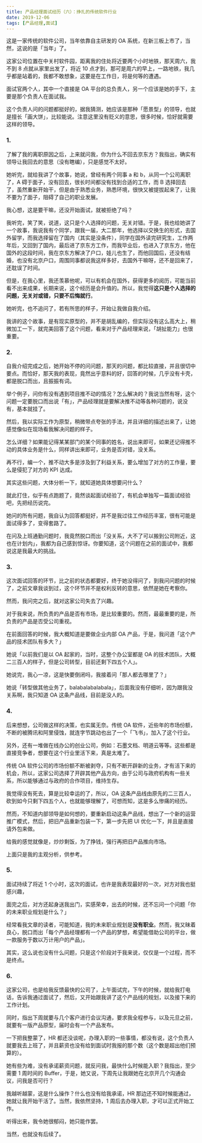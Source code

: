 ```yaml
---
title: 产品经理面试经历（六）：挣扎的传统软件行业
date: 2019-12-06
tags: [产品经理,面试]
---
```


这是一家传统的软件公司，当年依靠自主研发的 OA 系统，在新三板上市了，当然，这说的是「当年」了。

这家公司位置在中关村软件园，距离我的住处将近要两个小时地铁，那天周六，我不到 8 点就从家里出发了，将近 10 点才到，那可是周六的早上，一路地铁，我几乎都是站着的，我都不敢想象，这要是在工作日，将是何等的遭遇。

面试官两个人，其中一个直接是 OA 平台的总负责人，另一个应该是她的手下，主要是那个负责人在面试我。

这个负责人问的问题都挺好的，据我猜测，她应该是那种「愿景型」的领导，也就是擅长「画大饼」，比较能说。注意这里没有贬义的意思，很多时候，恰好就需要这样的领导。

### 1.

了解了我的离职原因之后，上来就问我，你为什么不回去京东方？我指出，确实有领导让我回去的意思（没有瞎编），只是感觉不太好。

她听完，就给我讲了个故事，她说，曾经有两个同事 a 和 b，从同一个公司离职了，A 碍于面子，没有回去，很长时间都没有找到合适的工作，而 B 选择回去了，虽然重新开始干，但是由于熟悉业务，熟悉环境，很快又被提拔起来了，让我不要为了面子，阻碍了自己的职业发展。

我心想，这是要干嘛，还没开始面试，就被拒绝了吗？

我听完，笑了笑，说道，这只是个人选择的问题，无关对错。于是，我也给她讲了一个故事，我说我有个同学，跟我一届，大二那年，他选择以交换生的形式，去国外留学，而我选择留在了国内（其实是没条件），同学在国外读完研究生，工作两年后，又回到了国内，最后进了京东方工作，而我毕业后，也进入了京东方，他在国外的这段时间，我在京东方解决了户口，娃儿也生了，而他回国后，还没有结婚，也没有北京户口，周围同事都说我这样多好，去国外干嘛呀，还不是回来了，还耽误了时间。

但是，在我心里，我还羡慕他呢，可以有机会在国外，获得更多的阅历，可能当前看不出来成果，长期来说，这个经历是会升值的。所以，我觉得**这只是个人选择的问题，无关对或错，只要不后悔就行**。

她听完，也不追问了，若有所思的样子，开始让我做自我介绍。

我讲的这个故事，是有现实原型的，并不是胡乱编的，但实际没有这么高大上，稍微加工一下，就完美回答了这个问题，看来对于产品经理来说，「胡扯能力」也很重要。

### 2. 

自我介绍完成之后，她开始不停的问问题，那天的问题，都比较直接，并且很切中要点。而恰好，那天我的表现，竟然出乎意料的好，回答的时候，几乎没有卡壳，都是脱口而出，且振振有词。

举个例子，问你有没有遇到项目推不动的情况？怎么解决的？我说当然有呀，这个问题一定要脱口而出说「有」，产品经理就是要解决推不动等各种问题的，说没有，基本就挂了。

然后，我以实际工作为原型，稍微带点夸张的手法，并且详细的描述出来了，让她感觉像似在现场看我解决问题的样子。

怎么详细？如果能记得某某部门的某个同事的姓名，说出来即可，如果还记得推不动的具体业务是什么，同样讲出来即可，业务是否对错，没关系。

再不行，编一个，推不动大多是涉及到了利益关系，要么增加了对方的工作量，要么是侵犯了对方的 KPI 达成。

其实这些问题，大体分析一下，就知道她具体想要问什么？

就此打住，似乎有点跑题了，竟然谈起面试经验了，有机会单独写一篇面试经验吧，先把经历说完。

她问的所有问题，我自认为回答都挺好，并不是我过往工作经历丰富，很有可能是面试得多了，变得套路了。

在问及上班通勤问题时，我竟然脱口而出「没关系，大不了可以搬到公司附近，这也在计划内」，我都为自己感到惊讶。你要知道，这个问题在之前的面试中，我都说这是我最大的挑战。

### 3. 

这次面试回答的环节，比之前的状态都要好，终于她没得问了，到我问问题的时候了，之前文章我谈到过，这个环节并不是权利反转的意思，依然是她在考察你。

然而，我问完之后，就对这家公司失去了兴趣。

对于我来说，所负责的产品是否有市场，是比较重要的。然而，最最重要的是，所负责的产品是否受公司重视。

在前面回答的时候，我大概知道是要做企业内部 OA 产品，于是，我问道「这个产品的技术团队有多大？」

她说「以前我们是以 OA 起家的，当时，这整个办公室都是 OA 的技术团队，大概二三百人的样子，但是公司转型，目前还剩下四五个人」。

她说完，我心一凉，这是快要倒闭吗，我接着问「那人都去哪里了？」

她说「转型做其他业务了，balabalabalabala」，后面我没有仔细听，因为跟我没关系啊，我只知道 OA 这条产品线，目前是没人的。

### 4. 

后来想想，公司做这样的决策，也实属无奈。传统 OA 软件，近些年的市场份额，不断的被腾讯和阿里侵蚀，就连字节跳动也出了一个「飞书」，加入了这个行业。

另外，还有一堆做在线办公的创业公司，例如：石墨文档、明道云等等。这些都是直接竞争者，想要在这个行业里活下来，真是太难了。

传统 OA 软件公司的市场份额不断被剥夺，只有不断开辟新的业务，才有活下来的机会，所以，这家公司选择了开辟其他产品方向，由于公司与政府机构有一些关系，所以能够通过与政府的合作项目，维持生存。

我觉得没有死去，算是比较幸运的了，所以，OA 这条产品线由原先的二三百人，砍到如今只剩下四五个人，也就能够理解了，可想而知，这是多么惨痛的经历。

然而，不知道内部领导是如何想的，要重新启动这条产品线，想出了一个新的运营推广模式，然后，把旧产品重新包装一下，第一步先把 UI 优化一下，并且是直接请外包来做。

给我的感觉就像是，炒炒剩饭，为了挣钱，强行再把旧产品推向市场。

上面只是我的主观分析，供参考。

### 5. 

面试持续了将近 1 个小时，这次的面试，也许是我表现最好的一次，对方对我也挺感兴趣，

面完之后，对方还起身送我出门，实感荣幸，出去的时候，还不忘问一个问题「你的未来职业规划是什么？」

经常看我文章的读者，可能知道，我的未来职业规划是**没有职业**。然而，我又昧着良心，脱口而出「每个产品经理都有一个产品的梦想，希望能借助公司的平台，做一款服务于数以万计用户的产品」。

其实，这么说也没有什么问题，只是这个阶段对于我来说，仅仅是一个过程，而不是终点。

### 6. 

这家公司，也是给我反馈最快的公司了，上午面试完，下午的时候，就给我打电话，告诉我通过面试了，然后，又开始跟我讲了这个产品线的规划，以及接下来的工作计划。

同时，指出下周就要与几个客户进行会议沟通，要求我全程参与，以及元旦之前，就要有一版产品原型，届时会有一个产品发布。

一下把我整蒙了，HR 都还没谈呢，办理入职的一些事情，都没有说，这个负责人就要我去上班了，并且薪资也没有给到面试时我报的那个数（这个数是超出他们预算的）。

她有些为难，没有承诺薪资问题，就反问我，最快什么时候能入职？我指出，至少需要 1 周时间的 Buffer，于是，她又说，下周先让我跟她在北京开几个沟通会议，问我是否可行？

我越听越蒙，这是什么操作？什么也没有给我承诺，HR 那边还不知时候能通过，她就让我开始干活了。当然，我依然坚持，1 周后去办理入职，才可以正式开始工作。

听得出来，我令她很郁闷，她只能作罢。

当然，也就没有后续了。
